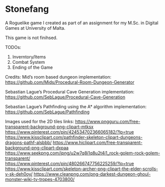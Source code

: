# Stonefang

A Roguelike game I created as part of an assignment for my M.Sc. in Digital Games at University of Malta.

This game is not finihsed.

TODOs:
1. Inverntory/Items
2. Combat System
3. Ending of the Game

Credits: 
Mid’s room based dungeon implementation: https://github.com/Mids/Procedural-Room-Dungeon-Generator

Sebastian Lague’s Procedural Cave Generation implementation: https://github.com/SebLague/Procedural-Cave-Generation

Sebastian Lague’s Pathfinding using the A* algorithm implementation: https://github.com/SebLague/Pathfinding

Images used for the 2D tiles links: 
https://www.pngguru.com/free-transparent-background-png-clipart-mtksx 
https://www.pinterest.com/pin/424534702366065182/?lp=true
https://www.kissclipart.com/pathfinder-skeleton-clipart-dungeons-dragons-pathf-alsbbb/ 
https://www.hiclipart.com/free-transparent-background-png-clipart-dxpaa 
https://www.seekpng.com/ipng/u2w7q8i1q8u2t4i1_rock-golem-rock-golem-transparent/           
https://www.pinterest.com/pin/480266747756225259/?lp=true 
https://www.kissclipart.com/skeleton-archer-png-clipart-the-elder-scrolls-v-sk-deh0oy/ 
https://www.cleanpng.com/png-darkest-dungeon-ghoul-monster-wiki-tv-tropes-4703800/

